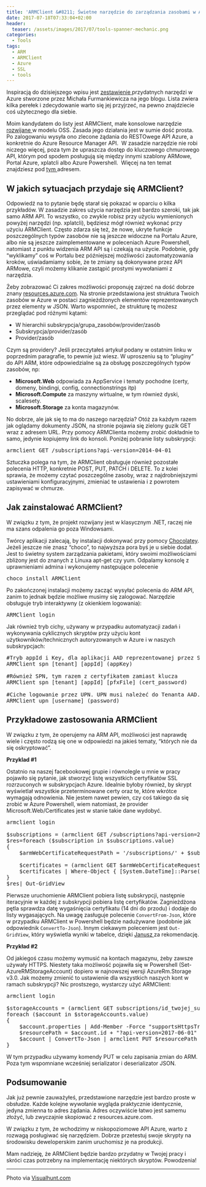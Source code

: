 ```yaml
---
title: 'ARMClient &#8211; Świetne narzędzie do zarządzania zasobami w Azure'
date: 2017-07-18T07:33:04+02:00
header:
  teaser: /assets/images/2017/07/tools-spanner-mechanic.png
categories:
  - Tools
tags:
  - ARM
  - ARMClient
  - Azure
  - SSL
  - tools
---
```

Inspiracją do dzisiejszego wpisu jest <a href="http://architektwchmurze.pl/narzedzia/" target="_blank" rel="noopener">zestawienie </a>przydatnych narzędzi w Azure stworzone przez Michała Furmankiewicza na jego blogu. Lista zwiera kilka perełek i zdecydowanie warto się jej przyjrzeć, na pewno znajdziecie coś użytecznego dla siebie.

Moim kandydatem do listy jest ARMClient, małe konsolowe narzędzie <a href="https://github.com/projectkudu/ARMClient" target="_blank" rel="noopener">rozwijane </a>w modelu OSS. Zasada jego działania jest w sumie dość prosta. Po zalogowaniu wysyła ono zlecone żądania do RESTOwege API Azure, a konkretnie do Azure Resource Manager API.  W zasadzie narzędzie nie robi niczego więcej, poza tym że upraszcza dostęp do kluczowego chmurowego API, którym pod spodem posługują się między innymi szablony ARMowe, Portal Azure, xplatcli albo Azure Powershell.  Więcej na ten temat znajdziesz pod <a href="https://docs.microsoft.com/pl-pl/azure/azure-resource-manager/resource-group-overview" target="_blank" rel="noopener">tym </a>adresem.

## W jakich sytuacjach przydaje się ARMClient?

Odpowiedź na to pytanie będę starał się pokazać w oparciu o kilka przykładów. W zasadzie zakres użycia narzędzia jest bardzo szeroki, tak jak samo ARM API. To wszystko, co zwykle robisz przy użyciu wymienionych powyżej narzędzi (np. xplatcli), będziesz mógł również wykonać przy użyciu ARMClient. Często zdarza się też, że nowe, ukryte funkcje poszczególnych typów zasobów nie są jeszcze widoczne na Portalu Azure, albo nie są jeszcze zaimplementowane w poleceniach Azure Powershell, natomiast z punktu widzenia ARM API są i czekają na użycie. Podobnie, gdy &#8220;wyklikamy&#8221; coś w Portalu bez późniejszej możliwości zautomatyzowania kroków, uświadamiamy sobie, że te zmiany są dokonywane przez API ARMowe, czyli możemy klikanie zastąpić prostymi wywołaniami z narzędzia.

Żeby zobrazować Ci zakres możliwości proponuję zajrzeć na dość dobrze znany <a href="https://resources.azure.com" target="_blank" rel="noopener">resources.azure.com</a>. Na stronie przedstawiona jest struktura Twoich zasobów w Azure w postaci zagnieżdżonych elementów reprezentowanych przez elementy w JSON. Warto wspomnieć, że strukturę tę możesz przeglądać pod różnymi kątami:

  * W hierarchii subskrypcja/grupa_zasobów/provider/zasób
  * Subskrypcja/provider/zasób
  * Provider/zasób

Czym są providery? Jeśli przeczytałeś artykuł podany w ostatnim linku w poprzednim paragrafie, to pewnie już wiesz. W uproszeniu są to &#8220;pluginy&#8221; do API ARM, które odpowiedzialne są za obsługę poszczególnych typów zasobów, np:

  * **Microsoft.Web** odpowiada za AppService i tematy pochodne (certy, domeny, bindingi, config, connectionstrings itp)
  * **Microsoft.Compute** za maszyny wirtualne, w tym również dyski, scalesety.
  * **Microsoft.Storage** za konta magazynów.

No dobrze, ale jak się to ma do naszego narzędzia? Otóż za każdym razem jak oglądamy dokumenty JSON, na stronie pojawia się zielony guzik GET wraz z adresem URL. Przy pomocy ARMClienta możemy zrobić dokładnie to samo, jedynie kopiujemy link do konsoli. Poniżej pobranie listy subskrypcji:

<pre class="EnlighterJSRAW">armclient GET /subscriptions?api-version=2014-04-01</pre>

Sztuczka polega na tym, że ARMClient obsługuje również pozostałe polecenia HTTP, konkretnie POST, PUT, PATCH i DELETE. To z kolei sprawia, że możemy czytać poszczególne zasoby, wraz z najdrobniejszymi ustawieniami konfiguracyjnymi, zmieniać te ustawienia i z powrotem zapisywać w chmurze.

## Jak zainstalować ARMClient?

W związku z tym, że projekt rozwijany jest w klasycznym .NET, raczej nie ma szans odpalenia go poza Windowsami.

Twórcy aplikacji zalecają, by instalacji dokonywać przy pomocy <a href="https://chocolatey.org/" target="_blank" rel="noopener">Chocolatey</a>. Jeżeli jeszcze nie znasz &#8220;choco&#8221;, to najwyższa pora byś je u siebie dodał. Jest to świetny system zarządzania pakietami, który swoimi możliwościami zbliżony jest do znanych z Linuxa apt-get czy yum. Odpalamy konsolę z uprawnieniami admina i wykonujemy następujące polecenie

<pre class="EnlighterJSRAW" data-enlighter-language="null">choco install ARMClient</pre>

Po zakończonej instalacji możemy zacząć wysyłać polecenia do ARM API, zanim to jednak będzie możliwe musimy się zalogować. Narzędzie obsługuje tryb interaktywny (z okienkiem logowania):

<pre class="EnlighterJSRAW" data-enlighter-language="null">ARMClient login</pre>

Jak również tryb cichy, używany w przypadku automatyzacji zadań i wykonywania cyklicznych skryptów przy użyciu kont użytkowników/technicznych autoryzowanych w Azure i w naszych subskrypcjach:

<pre class="EnlighterJSRAW" data-enlighter-language="null">#Tryb appId i Key, dla aplikacji AAD reprezentowanej przez Service Principal Name
ARMClient spn [tenant] [appId] (appKey) 

#Również SPN, tym razem z certyfikatem zamiast klucza
ARMClient spn [tenant] [appId] [pfxFile] (cert_password) 

#Ciche logowanie przez UPN. UPN musi należeć do Tenanta AAD.
ARMClient upn [username] (password)</pre>

## Przykładowe zastosowania ARMClient

W związku z tym, że operujemy na ARM API, możliwości jest naprawdę wiele i często rodzą się one w odpowiedzi na jakieś tematy, &#8220;których nie da się oskryptować&#8221;.

**Przyklad #1**

Ostatnio na naszej facebookowej grupie i równolegle u mnie w pracy pojawiło się pytanie, jak stworzyć listę wszystkich certyfikatów SSL rozrzuconych w subskrypcjach Azure. Idealnie byłoby również, by skrypt wyświetlał wszystkie przeterminowane certy oraz te, które wkrótce wymagają odnowienia. Nie jestem nawet pewien, czy coś takiego da się zrobić w Azure Powershell, wiem natomiast, że provider Microsoft.Web/Certificates jest w stanie takie dane wydobyć.

<pre class="EnlighterJSRAW" data-enlighter-language="null">armclient login

$subscriptions = (armclient GET /subscriptions?api-version=2014-04-01) | ConvertFrom-Json
$res=foreach ($subscription in $subscriptions.value)
{
    $armWebCertificateRequestPath = '/subscriptions/' + $subscription.SubscriptionId + '/providers/Microsoft.Web/certificates?api-version=2016-03-01'

    $certificates = (armclient GET $armWebCertificateRequestPath) | ConvertFrom-Json    
    $certificates | Where-Object { [System.DateTime]::Parse($_.properties.expirationDate) -lt (Get-Date).AddDays(14)}  | select 
} 
$res| Out-GridView</pre>

Pierwsze uruchomienie ARMClient pobiera listę subskrypcji, następnie iteracyjnie w każdej z subskrypcji pobiera listę certyfikatów. Zagnieżdżona pętla sprawdza datę wygaśnięcia certyfikatu (14 dni do przodu) i dodaje do listy wygasających. Na uwagę zasługuje polecenie <code class="EnlighterJSRAW" data-enlighter-language="null">ConvertFrom-Json</code>, które w przypadku ARMClient w Powershell będzie nadużywane (podobnie jak odpowiednik <code class="EnlighterJSRAW" data-enlighter-language="null">ConvertTo-Json</code>). Innym ciekawym poleceniem jest <code class="EnlighterJSRAW" data-enlighter-language="null">Out-GridView</code>, który wyświetla wyniki w tabelce, dzięki <a href="https://twitter.com/jnowwwak" target="_blank" rel="noopener">Janusz </a>za rekomendację.

**Przykład #2**

Od jakiegoś czasu możemy wymusić na kontach magazynu, żeby zawsze używały HTTPS. Niestety taka możliwość pojawiła się w Powershell (Set-AzureRMStorageAccount) dopiero w najnowszej wersji AzureRm.Storage v3.0. Jak możemy zmienić to ustawienie dla wszystkich naszych kont w ramach subskrypcji? Nic prostszego, wystarczy użyć ARMClient:

<pre class="EnlighterJSRAW" data-enlighter-language="null">armclient login

$storageAccounts = (armclient GET subscriptions/id_twojej_subskrypcji/providers/Microsoft.Storage/storageAccounts?api-version=2017-06-01) | ConvertFrom-Json
foreach ($account in $storageAccounts.value)
{
    $account.properties | Add-Member -Force "supportsHttpsTrafficOnly" True
    $resourcePath = $account.id + "?api-version=2017-06-01"
    $account | ConvertTo-Json | armclient PUT $resourcePath
}</pre>

W tym przypadku używamy komendy PUT w celu zapisania zmian do ARM. Poza tym wspomniane wcześniej serializator i deserializator JSON.

## Podsumowanie

Jak już pewnie zauważyłeś, przedstawione narzędzie jest bardzo proste w obsłudze. Każde kolejne wywołanie wygląda praktycznie identycznie, jedyna zmienna to adres żądania. Adres oczywiście łatwo jest samemu złożyć, lub zwyczajnie skopiować z resources.azure.com.

W związku z tym, że wchodzimy w niskopoziomowe API Azure, warto z rozwagą posługiwać się narzędziem. Dobrze przetestuj swoje skrypty na środowisku deweloperskim zanim uruchomisz je na produkcji.

Mam nadzieję, że ARMClient będzie bardzo przydatny w Twojej pracy i skróci czas potrzebny na implementację niektórych skryptów. Powodzenia!

* * *

Photo via [Visualhunt.com](https://visualhunt.com/re/8cad28)